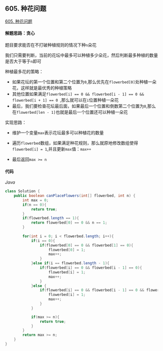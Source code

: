 ## 605. 种花问题

[605. 种花问题](https://leetcode-cn.com/problems/can-place-flowers/)

#### 解题思路：贪心

题目要求能否在不打破种植规则的情况下种`n`朵花

我们只需要判断，当前的花坛中最多可以种植多少朵花，然后判断最多种植的数量是否大于等于`n`即可

种植最多花的策略：

- 如果花坛的第一个位置和第二个位置为`0`,那么优先在`flowerbed[0]`处种植一朵花，这样就是最优秀的种植策略
- 其他位置如果满足`flowerbed[i] == 0 && flowerbed[i - 1] == 0 && flowerbed[i + 1] == 0 `,那么就可以在`i`位置种植一朵花
- 最后，我们要检查花坛最后面，如果最后一个位置和倒数第二个位置为`0`,那么在`flowerbed[len - 1]`也就是最后一个位置还可以种植一朵花

实现思路：

- 维护一个变量`max`表示花坛最多可以种植花的数量

- 遍历`flowerbed`数组，如果满足种花规则，那么就原地修改数组使得`flowerbed[i] = 1`,并且更新`max`值：`max++`
- 最后返回`max >= n`

#### 代码

*Java*

```java
class Solution {
    public boolean canPlaceFlowers(int[] flowerbed, int n) {
        int max = 0;
        if(n == 0){
            return true;
        }
        if(flowerbed.length == 1){
            return flowerbed[0] == 0 && n == 1;
        }
        
        for(int i = 0; i < flowerbed.length; i++){
            if(i == 0){
                if(flowerbed[0] == 0 && flowerbed[1] == 0){
                    flowerbed[0] = 1;
                    max++;
                }
            }else if(i == flowerbed.length - 1){
                if(flowerbed[i] == 0 && flowerbed[i - 1] == 0){
                    flowerbed[i] = 1;
                    max++;
                }
            }else {
                if(flowerbed[i] == 0 && flowerbed[i - 1] == 0 && flowerbed[i + 1] == 0){
                    flowerbed[i] = 1;
                    max++;
                }
            }

            if(max >= n){
                return true;
            }
        }
        return max >= n;
    }
}
```

